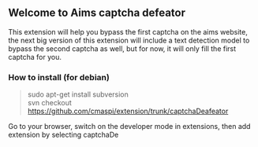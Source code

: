 ## Welcome to Aims captcha defeator

This extension will help you bypass the first captcha on the aims website, the next big version of this extension will include a text detection model to bypass the second captcha as well, but for now, it will only fill the first captcha for you.

### How to install (for debian)
> sudo apt-get install subversion     
> svn checkout https://github.com/cmaspi/extension/trunk/captchaDeafeator  

Go to your browser, switch on the developer mode in extensions, then add extension by selecting captchaDe


